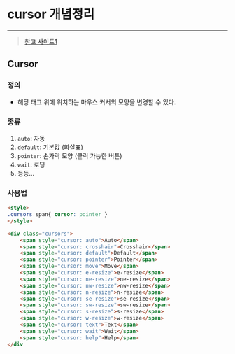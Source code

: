 # cursor 개념정리

---

> [참고 사이트1](https://ofcourse.kr/css-course/cursor-%EC%86%8D%EC%84%B1)

## Cursor

### 정의

- 해당 태그 위에 위치하는 마우스 커서의 모양을 변경할 수 있다. 

### 종류

1. `auto`: 자동
2. `default`: 기본값 (화살표)
3. `pointer`: 손가락 모양 (클릭 가능한 버튼)
4. `wait`: 로딩
5. 등등...

### 사용법

```html
<style>
.cursors span{ cursor: pointer }
</style>

<div class="cursors">
	<span style="cursor: auto">Auto</span>
	<span style="cursor: crosshair">Crosshair</span>
	<span style="cursor: default">Default</span>
	<span style="cursor: pointer">Pointer</span>
	<span style="cursor: move">Move</span>
	<span style="cursor: e-resize">e-resize</span>
	<span style="cursor: ne-resize">ne-resize</span>
	<span style="cursor: nw-resize">nw-resize</span>
	<span style="cursor: n-resize">n-resize</span>
	<span style="cursor: se-resize">se-resize</span>
	<span style="cursor: sw-resize">sw-resize</span>
	<span style="cursor: s-resize">s-resize</span>
	<span style="cursor: w-resize">w-resize</span>
	<span style="cursor: text">Text</span>
	<span style="cursor: wait">Wait</span>
	<span style="cursor: help">Help</span>
</div
```




